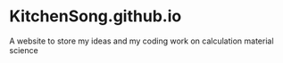 KitchenSong.github.io
=====================

A website to store my ideas and my coding work on calculation material science
